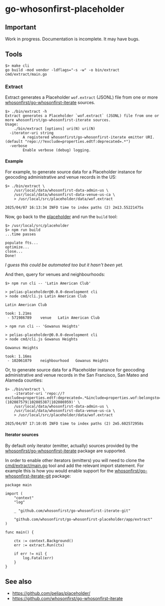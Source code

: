 # go-whosonfirst-placeholder

## Important

Work in progress. Documentation is incomplete. It may have bugs.

## Tools

```
$> make cli
go build -mod vendor -ldflags="-s -w" -o bin/extract cmd/extract/main.go
```

### Extract

Extract generates a Placeholder `wof.extract` (JSONL) file from one or more [whosonfirst/go-whosonfirst-iterate](https://github.com/whosonfirst/go-whosonfirst-iterate) sources.

```
$> ./bin/extract -h
Extract generates a Placeholder `wof.extract` (JSONL) file from one or more whosonfirst/go-whosonfirst-iterate sources.
Usage:
	./bin/extract [options] uri(N) uri(N)
  -iterator-uri string
    	A registered whosonfirst/go-whosonfirst-iterate emitter URI. (default "repo://?exclude=properties.edtf:deprecated=.*")
  -verbose
    	Enable verbose (debug) logging.
```

#### Example

For example, to generate source data for a Placeholder instance for geocoding administrative and venue records in the US:

```
$> ./bin/extract \
	/usr/local/data/whosonfirst-data-admin-us \
	/usr/local/data/whosonfirst-data-venue-us-ca \
	> /usr/local/src/placeholder/data/wof.extract
	
2025/04/07 16:13:34 INFO time to index paths (2) 2m13.55221475s
```

Now, go back to the [placeholder](https://github.com/pelias/placeholder) and run the `build` tool:

```
$> /usr/local/src/placeholder
$> npm run build
...time passes

populate fts...
optimize...
close...
Done!
```

_I guess this could be automated too but it hasn't been yet._

And then, query for venues and neighbourhoods:

```
$> npm run cli -- 'Latin American Club'

> pelias-placeholder@0.0.0-development cli
> node cmd/cli.js Latin American Club

Latin American Club

took: 1.21ms
 - 571986789	venue 	Latin American Club

> npm run cli -- 'Gowanus Heights'

> pelias-placeholder@0.0.0-development cli
> node cmd/cli.js Gowanus Heights

Gowanus Heights

took: 1.16ms
 - 102061079	neighbourhood 	Gowanus Heights
```

Or, to generate source data for a Placeholder instance for geocoding administrative and venue records in the San Francisco, San Mateo and Alameda counties:

```
$> ./bin/extract \
	-iterator-uri 'repo://?exclude=properties.edtf:deprecated=.*&include=properties.wof:belongsto=(102087579|102085387|102086959)' \
	/usr/local/data/whosonfirst-data-admin-us \
	/usr/local/data/whosonfirst-data-venue-us-ca \
	> /usr/local/src/placeholder/data/wof.extract
	
2025/04/07 17:10:05 INFO time to index paths (2) 2m5.602572958s
```

#### Iterator sources

By default only iterator (emitter, actually) sources provided by the [whosonfirst/go-whosonfirst-iterate](https://github.com/whosonfirst/go-whosonfirst-iterate?tab=readme-ov-file#uris-and-schemes-for-emitters) package are supported.

In order to enable other iterators (emitters) you will need to clone the [cmd/extract/main.go](cmd/extract/main.go) tool and add the relevant import statement. For example this is how you would enable support for the [whosonfirst/go-whosonfirst-iterate-git](https://github.com/whosonfirst/go-whosonfirst-iterate-git) package:

```
package main

import (
	"context"
	"log"

	_ "github.com/whosonfirst/go-whosonfirst-iterate-git"
	
	"github.com/whosonfirst/go-whosonfirst-placeholder/app/extract"
)

func main() {

	ctx := context.Background()
	err := extract.Run(ctx)

	if err != nil {
		log.Fatal(err)
	}
}
```

## See also

* https://github.com/pelias/placeholder/
* https://github.com/whosonfirst/go-whosonfirst-iterate